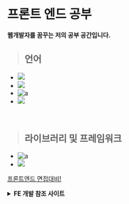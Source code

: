 # 프론트 엔드 공부

**웹개발자를 꿈꾸는 저의 공부 공간입니다.**

> ## 언어

- <img src="https://img.shields.io/badge/HTML5-E34F26?style=flat-square&logo=HTML5&logoColor=white"/>
- <img src="https://img.shields.io/badge/css-1572B6?style=flat-square&logo=css3&logoColor=white"/>
- ![a](https://img.shields.io/badge/JavaScript-f7df11?style=flat-square&logo=JavaScript&logoColor=black)
- <img src="https://img.shields.io/badge/TypeScript-3178C6?style=flat-square&logo=TypeScript&logoColor=white"/>

<br>

> ## 라이브러리 및 프레임워크

- ![a](https://img.shields.io/badge/React-61dafb?style=flat-square&logo=React&logoColor=black) 
- <img src="https://img.shields.io/badge/Vue.js-4FC08D?style=flat-square&logo=Vue.js&logoColor=black"/>


[프론트엔드 면접대비!](https://github.com/Lee-jisang/FE-study/tree/main/%ED%94%84%EB%A1%A0%ED%8A%B8%EC%97%94%EB%93%9C-%EB%A9%B4%EC%A0%91%EB%8C%80%EB%B9%84)
<br>

<details>
<summary><strong>FE 개발 참조 사이트</strong></summary>  
    
[참조1]
    
[참조2]

[참조1]: https://velog.io/@kgorae/%EA%B0%9C%EB%B0%9C-%EC%B0%B8%EA%B3%A0-%EC%82%AC%EC%9D%B4%ED%8A%B8
[참조2]: https://velog.io/@sylagape1231/%ED%94%84%EB%A1%A0%ED%8A%B8%EC%97%94%EB%93%9C-%EC%B7%A8%EC%A4%80%EC%83%9D%EC%9D%84-%EC%9C%84%ED%95%9C-%EA%B2%8C%EC%8B%9C%EA%B8%80%EC%9E%90%EB%A3%8C-%EB%AA%A8%EC%9D%8C
</details>





